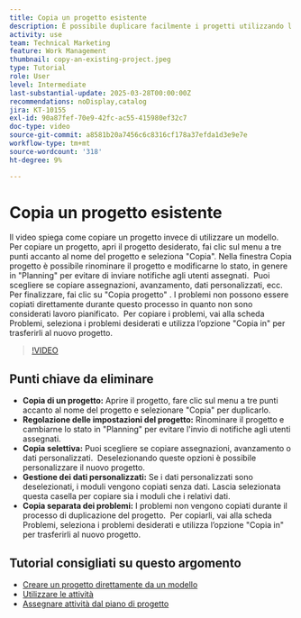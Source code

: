 ```yaml
---
title: Copia un progetto esistente
description: È possibile duplicare facilmente i progetti utilizzando l’opzione "Copia" nel menu a tre punti, rinominando e impostando lo stato su "Pianificazione", copiando dati e moduli personalizzati e trasferendo i problemi separatamente tramite la scheda Problemi per impostazioni di progetto personalizzate.
activity: use
team: Technical Marketing
feature: Work Management
thumbnail: copy-an-existing-project.jpeg
type: Tutorial
role: User
level: Intermediate
last-substantial-update: 2025-03-28T00:00:00Z
recommendations: noDisplay,catalog
jira: KT-10155
exl-id: 90a87fef-70e9-42fc-ac55-415980ef32c7
doc-type: video
source-git-commit: a8581b20a7456c6c8316cf178a37efda1d3e9e7e
workflow-type: tm+mt
source-wordcount: '318'
ht-degree: 9%

---
```


# Copia un progetto esistente

Il video spiega come copiare un progetto invece di utilizzare un modello. &#x200B; Per copiare un progetto, apri il progetto desiderato, fai clic sul menu a tre punti accanto al nome del progetto e seleziona &quot;Copia&quot;. &#x200B; Nella finestra Copia progetto è possibile rinominare il progetto e modificarne lo stato, in genere in &quot;Planning&quot; per evitare di inviare notifiche agli utenti assegnati. &#x200B; Puoi scegliere se copiare assegnazioni, avanzamento, dati personalizzati, ecc. &#x200B;
Per finalizzare, fai clic su &quot;Copia progetto&quot; &#x200B;.
I problemi non possono essere copiati direttamente durante questo processo in quanto non sono considerati lavoro pianificato. &#x200B; Per copiare i problemi, vai alla scheda Problemi, seleziona i problemi desiderati e utilizza l’opzione &quot;Copia in&quot; per trasferirli al nuovo progetto. &#x200B;


>[!VIDEO](https://video.tv.adobe.com/v/3456037/?quality=12&learn=on&enablevpops)

## Punti chiave da eliminare

* **Copia di un progetto:** Aprire il progetto, fare clic sul menu a tre punti accanto al nome del progetto e selezionare &quot;Copia&quot; per duplicarlo. &#x200B;
* **Regolazione delle impostazioni del progetto:** Rinominare il progetto e cambiarne lo stato in &quot;Planning&quot; per evitare l&#39;invio di notifiche agli utenti assegnati.
* **Copia selettiva:** Puoi scegliere se copiare assegnazioni, avanzamento o dati personalizzati. &#x200B; Deselezionando queste opzioni è possibile personalizzare il nuovo progetto.
* **Gestione dei dati personalizzati:** Se i dati personalizzati sono deselezionati, i moduli vengono copiati senza dati. &#x200B; Lascia selezionata questa casella per copiare sia i moduli che i relativi dati. &#x200B;
* **Copia separata dei problemi:** I problemi non vengono copiati durante il processo di duplicazione del progetto. &#x200B; Per copiarli, vai alla scheda Problemi, seleziona i problemi desiderati e utilizza l’opzione &quot;Copia in&quot; per trasferirli al nuovo progetto. &#x200B;


## Tutorial consigliati su questo argomento

* [Creare un progetto direttamente da un modello](/help/manage-work/create-and-manage-project-templates/create-a-project-directly-from-a-template.md)
* [Utilizzare le attività](/help/manage-work/tasks/work-with-tasks.md)
* [Assegnare attività dal piano di progetto](/help/manage-work/tasks/assign-tasks-from-the-project-plan.md)
